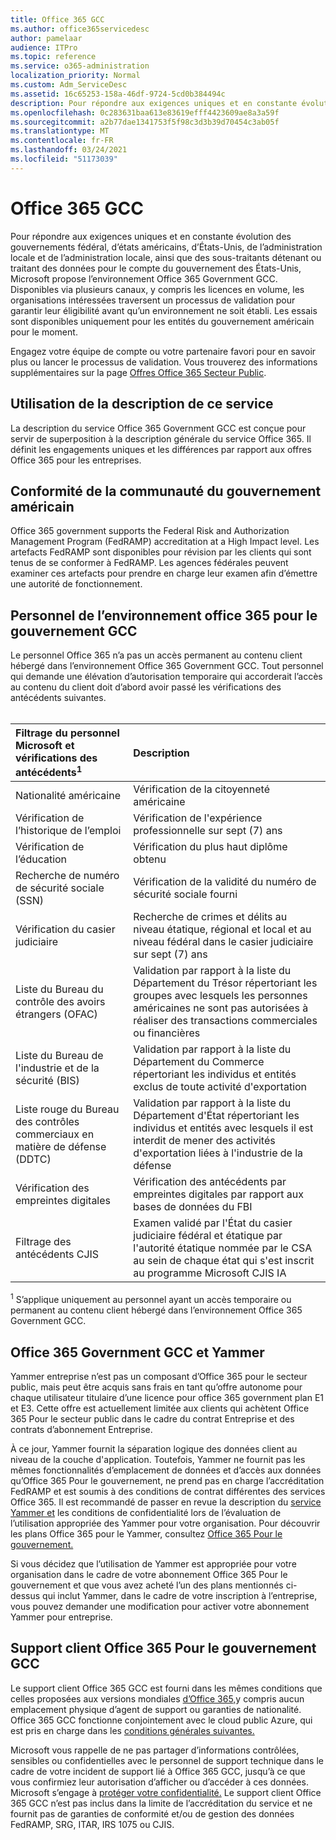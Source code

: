 ```yaml
---
title: Office 365 GCC
ms.author: office365servicedesc
author: pamelaar
audience: ITPro
ms.topic: reference
ms.service: o365-administration
localization_priority: Normal
ms.custom: Adm_ServiceDesc
ms.assetid: 16c65253-158a-46df-9724-5cd0b384494c
description: Pour répondre aux exigences uniques et en constante évolution des gouvernements fédéral, d’états américains, d’États-Unis, de l’administration locale et de l’administration des États-Unis, ainsi que des sous-traitants détenant ou traitant des données pour le compte du gouvernement américain, Microsoft propose des services office 365 pour le gouvernement américain (GCC). Disponibles via plusieurs canaux, y compris les licences en volume, les organisations intéressées traversent un processus de validation pour garantir leur éligibilité avant qu’un environnement ne soit établi. Les essais sont disponibles uniquement pour les entités du gouvernement américain pour le moment.
ms.openlocfilehash: 0c283631baa613e83619efff4423609ae8a3a59f
ms.sourcegitcommit: a2b77dae1341753f5f98c3d3b39d70454c3ab05f
ms.translationtype: MT
ms.contentlocale: fr-FR
ms.lasthandoff: 03/24/2021
ms.locfileid: "51173039"
---
```

# <a name="office-365-gcc"></a>Office 365 GCC

Pour répondre aux exigences uniques et en constante évolution des gouvernements fédéral, d’états américains, d’États-Unis, de l’administration locale et de l’administration locale, ainsi que des sous-traitants détenant ou traitant des données pour le compte du gouvernement des États-Unis, Microsoft propose l’environnement Office 365 Government GCC. Disponibles via plusieurs canaux, y compris les licences en volume, les organisations intéressées traversent un processus de validation pour garantir leur éligibilité avant qu’un environnement ne soit établi. Les essais sont disponibles uniquement pour les entités du gouvernement américain pour le moment.
  
Engagez votre équipe de compte ou votre partenaire favori pour en savoir plus ou lancer le processus de validation. Vous trouverez des informations supplémentaires sur la page [Offres Office 365 Secteur Public](https://products.office.com/government/compare-office-365-government-plans).
  
## <a name="how-to-use-this-service-description"></a>Utilisation de la description de ce service

La description du service Office 365 Government GCC est conçue pour servir de superposition à la description générale du service Office 365. Il définit les engagements uniques et les différences par rapport aux offres Office 365 pour les entreprises.
  
## <a name="us-government-community-compliance"></a>Conformité de la communauté du gouvernement américain

Office 365 government supports the Federal Risk and Authorization Management Program (FedRAMP) accreditation at a High Impact level. Les artefacts FedRAMP sont disponibles pour révision par les clients qui sont tenus de se conformer à FedRAMP. Les agences fédérales peuvent examiner ces artefacts pour prendre en charge leur examen afin d’émettre une autorité de fonctionnement.
  
## <a name="office-365-government-gcc-environment-screened-personnel"></a>Personnel de l’environnement office 365 pour le gouvernement GCC

Le personnel Office 365 n’a pas un accès permanent au contenu client hébergé dans l’environnement Office 365 Government GCC. Tout personnel qui demande une élévation d’autorisation temporaire qui accorderait l’accès au contenu du client doit d’abord avoir passé les vérifications des antécédents suivantes.<br><br> 
  
| Filtrage du personnel Microsoft et vérifications des antécédents<sup>1</sup> | Description |
|:-----|:-----|
|Nationalité américaine  <br/> |Vérification de la citoyenneté américaine  <br/> |
|Vérification de l’historique de l’emploi  <br/> |Vérification de l'expérience professionnelle sur sept (7) ans  <br/> |
|Vérification de l’éducation  <br/> |Vérification du plus haut diplôme obtenu  <br/> |
|Recherche de numéro de sécurité sociale (SSN)  <br/> |Vérification de la validité du numéro de sécurité sociale fourni  <br/> |
|Vérification du casier judiciaire  <br/> |Recherche de crimes et délits au niveau étatique, régional et local et au niveau fédéral dans le casier judiciaire sur sept (7) ans  <br/> |
|Liste du Bureau du contrôle des avoirs étrangers (OFAC)  <br/> |Validation par rapport à la liste du Département du Trésor répertoriant les groupes avec lesquels les personnes américaines ne sont pas autorisées à réaliser des transactions commerciales ou financières  <br/> |
|Liste du Bureau de l'industrie et de la sécurité (BIS)  <br/> |Validation par rapport à la liste du Département du Commerce répertoriant les individus et entités exclus de toute activité d'exportation  <br/> |
|Liste rouge du Bureau des contrôles commerciaux en matière de défense (DDTC)  <br/> |Validation par rapport à la liste du Département d'État répertoriant les individus et entités avec lesquels il est interdit de mener des activités d'exportation liées à l'industrie de la défense  <br/> |
|Vérification des empreintes digitales  <br/> |Vérification des antécédents par empreintes digitales par rapport aux bases de données du FBI  <br/> |
|Filtrage des antécédents CJIS  <br/> |Examen validé par l'État du casier judiciaire fédéral et étatique par l'autorité étatique nommée par le CSA au sein de chaque état qui s'est inscrit au programme Microsoft CJIS IA  <br/> |

<sup>1</sup> S’applique uniquement au personnel ayant un accès temporaire ou permanent au contenu client hébergé dans l’environnement Office 365 Government GCC.
  
## <a name="office-365-government-gcc-and-yammer"></a>Office 365 Government GCC et Yammer

Yammer entreprise n’est pas un composant d’Office 365 pour le secteur public, mais peut être acquis sans frais en tant qu’offre autonome pour chaque utilisateur titulaire d’une licence pour office 365 government plan E1 et E3. Cette offre est actuellement limitée aux clients qui achètent Office 365 Pour le secteur public dans le cadre du contrat Entreprise et des contrats d’abonnement Entreprise.
  
À ce jour, Yammer fournit la séparation logique des données client au niveau de la couche d'application. Toutefois, Yammer ne fournit pas les mêmes fonctionnalités d’emplacement de données et d’accès aux données qu’Office 365 Pour le gouvernement, ne prend pas en charge l’accréditation FedRAMP et est soumis à des conditions de contrat différentes des services Office 365. Il est recommandé de passer en revue la description du [service Yammer et](../../yammer-service-description/yammer-service-description.md) les conditions de confidentialité lors de l’évaluation de l’utilisation appropriée des Yammer pour votre organisation. Pour découvrir les plans Office 365 pour le Yammer, consultez [Office 365 Pour le gouvernement.](office-365-us-government.md)
  
Si vous décidez que l’utilisation de Yammer est appropriée pour votre organisation dans le cadre de votre abonnement Office 365 Pour le gouvernement et que vous avez acheté l’un des plans mentionnés ci-dessus qui inclut Yammer, dans le cadre de votre inscription à l’entreprise, vous pouvez demander une modification pour activer votre abonnement Yammer pour entreprise.
  
## <a name="office-365-government-gcc-customer-support"></a>Support client Office 365 Pour le gouvernement GCC

Le support client Office 365 GCC est fourni dans les mêmes conditions que celles proposées aux versions mondiales [d’Office 365,](../support.md)y compris aucun emplacement physique d’agent de support ou garanties de nationalité. Office 365 GCC fonctionne conjointement avec le cloud public Azure, qui est pris en charge dans les [conditions générales suivantes.](https://azure.microsoft.com/support/plans/)

Microsoft vous rappelle de ne pas partager d’informations contrôlées, sensibles ou confidentielles avec le personnel de support technique dans le cadre de votre incident de support lié à Office 365 GCC, jusqu’à ce que vous confirmiez leur autorisation d’afficher ou d’accéder à ces données. Microsoft s’engage à [protéger votre confidentialité.](https://privacy.microsoft.com/privacystatement) Le support client Office 365 GCC n’est pas inclus dans la limite de l’accréditation du service et ne fournit pas de garanties de conformité et/ou de gestion des données FedRAMP, SRG, ITAR, IRS 1075 ou CJIS.